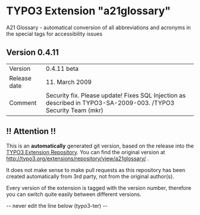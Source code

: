 # TYPO3 Extension "a21glossary"
A21 Glossary - automatical conversion of all abbreviations and acronyms in the special tags for accessibility issues

## Version 0.4.11




<table>
	<tr><td>Version</td><td>0.4.11 beta</td></tr>
	<tr><td>Release date</td><td>11. March 2009</td></tr>
	<tr><td>Comment</td><td>Security fix. Please update! Fixes SQL Injection as described in TYPO3-SA-2009-003.
/TYPO3 Security Team (mkr)</td></tr>
</table>

## !! Attention !!
This is an **automatically** generated git version, based on the release into the [TYPO3 Extension Repository](http://www.typo3.org/extensions/).
You can find the original version at http://typo3.org/extensions/repository/view/a21glossary/ .

It does not make sense to make pull requests as this repository has been created automatically from 3rd party, not from the original author(s).

Every version of the extension is tagged with the version number, therefore you can switch quite easily between different versions.


-- never edit the line below (typo3-ter) --